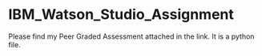# IBM_Watson_Studio_Assignment
Please find my Peer Graded Assessment attached in the link. It is a python file.
